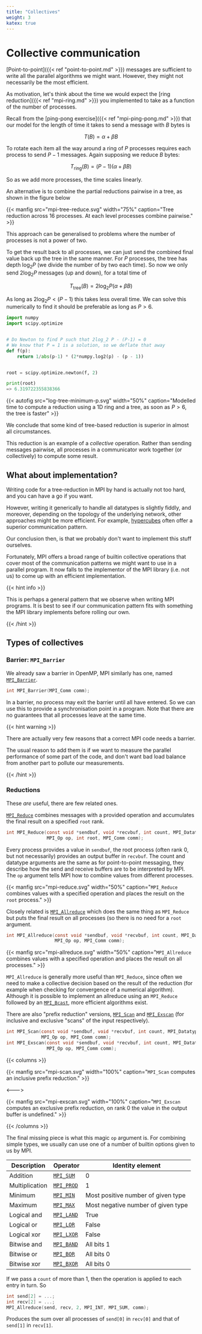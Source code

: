 ```yaml
---
title: "Collectives"
weight: 3
katex: true
---
```


# Collective communication

[Point-to-point]({{< ref "point-to-point.md" >}}) messages are
sufficient to write all the parallel algorithms we might want.
However, they might not necessarily be the most efficient.

As motivation, let's think about the time we would expect the [ring
reduction]({{< ref "mpi-ring.md" >}}) you implemented to take as a
function of the number of processes.

Recall from the [ping-pong exercise]({{< ref "mpi-ping-pong.md" >}})
that our model for the length of time it takes to send a message with
$B$ bytes is

$$
T(B) = \alpha + \beta B
$$

To rotate each item all the way around a ring of $P$ processes
requires each process to send $P-1$ messages. Again supposing we
reduce $B$ bytes:

$$
T_\text{ring}(B) = (P-1)(\alpha + \beta B)
$$

So as we add more processes, the time scales linearly.

An alternative is to combine the partial reductions pairwise in a
tree, as shown in the figure below

{{< manfig
    src="mpi-tree-reduce.svg"
    width="75%"
    caption="Tree reduction across 16 processes. At each level processes combine pairwise." >}}

This approach can be generalised to problems where the number of
processes is not a power of two.

To get the result back to all processes, we can just send the combined
final value back up the tree in the same manner. For $P$ processes,
the tree has depth $\log_2 P$ (we divide the number of by two each
time). So now we only send $2 \log_2 P$ messages (up and down), for a
total time of

$$
T_{\text{tree}}(B) = 2\log_2 P (\alpha + \beta B)
$$

As long as $2\log_2 P < (P-1)$ this takes less overall time. We can
solve this numerically to find it should be preferable as long as $P >
6$.

```python
import numpy
import scipy.optimize


# Do Newton to find P such that 2log_2 P - (P-1) = 0
# We know that P = 1 is a solution, so we deflate that away
def f(p):
    return 1/abs(p-1) * (2*numpy.log2(p) - (p - 1))


root = scipy.optimize.newton(f, 2)

print(root)
=> 6.319722355838366
```

{{< autofig
    src="log-tree-minimum-p.svg"
    width="50%"
    caption="Modelled time to compute a reduction using a 1D ring and a tree, as soon as $P > 6$, the tree is faster"  >}}
    

We conclude that some kind of tree-based reduction is superior in
almost all circumstances.

This reduction is an example of a _collective_ operation. Rather than
sending messages pairwise, all processes in a communicator
work together (or collectively) to compute some result.

## What about implementation?

Writing code for a tree-reduction in MPI by hand is actually not too
hard, and you can have a go if you want.

However, writing it generically to handle all datatypes is slightly
fiddly, and moreover, depending on the topology of the underlying
network, other approaches might be more efficient. For example,
[hypercubes](https://en.wikipedia.org/wiki/Hypercube_(communication_pattern))
often offer a superior communication pattern. 

Our conclusion then, is that we probably don't want to implement this
stuff ourselves.

Fortunately, MPI offers a broad range of builtin collective
operations that cover most of the communication patterns we might want
to use in a parallel program. It now falls to the implementor of the
MPI library (i.e. not us) to come up with an efficient implementation. 

{{< hint info >}}

This is perhaps a general pattern that we observe when writing MPI
programs. It is best to see if our communication pattern fits with
something the MPI library implements before rolling our own.

{{< /hint >}}

## Types of collectives

### Barrier: `MPI_Barrier`

We already saw a barrier in OpenMP, MPI similarly has one, named
[`MPI_Barrier`](https://rookiehpc.com/mpi/docs/mpi_barrier.php). 

```c
int MPI_Barrier(MPI_Comm comm);
```

In a barrier, no process may exit the barrier until all have entered.
So we can use this to provide a synchronisation point in a program.
Note that there are no guarantees that all processes leave at the same
time.

{{< hint warning >}}

There are actually very few reasons that a correct MPI code needs a
barrier.

The usual reason to add them is if we want to measure the parallel
performance of some part of the code, and don't want bad load balance
from another part to pollute our measurements.

{{< /hint >}}

### Reductions

These _are_ useful, there are few related ones.

[`MPI_Reduce`](https://rookiehpc.com/mpi/docs/mpi_reduce.php) combines
messages with a provided operation and accumulates the final result on
a specified `root` rank.

```c
int MPI_Reduce(const void *sendbuf, void *recvbuf, int count, MPI_Datatype datatype,
               MPI_Op op, int root, MPI_Comm comm);
```

Every process provides a value in `sendbuf`, the root process (often
rank 0, but not necessarily) provides an output buffer in `recvbuf`.
The count and datatype arguments are the same as for point-to-point
messaging, they describe how the send and receive buffers are to be
interpreted by MPI. The `op` argument tells MPI how to combine values
from different processes.

{{< manfig
    src="mpi-reduce.svg"
    width="50%"
    caption="`MPI_Reduce` combines values with a specified operation and places the result on the `root` process." >}}

Closely related is
[`MPI_Allreduce`](https://rookiehpc.com/mpi/docs/mpi_allreduce.php)
which does the same thing as `MPI_Reduce` but puts the final result on
all processes (so there is no need for a `root` argument.

```c
int MPI_Allreduce(const void *sendbuf, void *recvbuf, int count, MPI_Datatype datatype,
                  MPI_Op op, MPI_Comm comm);
```

{{< manfig
    src="mpi-allreduce.svg"
    width="50%"
    caption="`MPI_Allreduce` combines values with a specified operation and places the result on all processes." >}}
    
`MPI_Allreduce` is generally more useful than `MPI_Reduce`, since
often we need to make a collective decision based on the result of the
reduction (for example when checking for convergence of a numerical
algorithm). Although it is possible to implement an allreduce using an
`MPI_Reduce` followed by an
[`MPI_Bcast`](https://rookiehpc.com/mpi/docs/mpi_bcast.php), more
efficient algorithms exist.

There are also "prefix reduction" versions,
[`MPI_Scan`](https://rookiehpc.com/mpi/docs/mpi_scan.php) and
[`MPI_Exscan`](https://rookiehpc.com/mpi/docs/mpi_exscan.php) (for
inclusive and exclusive "scans" of the input respectively).

```c
int MPI_Scan(const void *sendbuf, void *recvbuf, int count, MPI_Datatype datatype,
             MPI_Op op, MPI_Comm comm);
int MPI_Exscan(const void *sendbuf, void *recvbuf, int count, MPI_Datatype datatype,
               MPI_Op op, MPI_Comm comm);
```

{{< columns >}}

{{< manfig
    src="mpi-scan.svg"
    width="100%"
    caption="`MPI_Scan` computes an inclusive prefix reduction." >}}

<--->

{{< manfig
    src="mpi-exscan.svg"
    width="100%"
    caption="`MPI_Exscan` computes an exclusive prefix reduction, on rank 0 the value in the output buffer is undefined." >}}

{{< /columns >}}

The final missing piece is what this magic `op` argument is. For
combining simple types, we usually can use one of a number of builtin
options given to us by MPI.

| Description    | Operator                                                  | Identity element                   |
|----------------|-----------------------------------------------------------|------------------------------------|
| Addition       | [`MPI_SUM`](https://rookiehpc.com/mpi/docs/mpi_sum.php)   | 0                                  |
| Multiplication | [`MPI_PROD`](https://rookiehpc.com/mpi/docs/mpi_prod.php) | 1                                  |
| Minimum        | [`MPI_MIN`](https://rookiehpc.com/mpi/docs/mpi_min.php)   | Most positive number of given type |
| Maximum        | [`MPI_MAX`](https://rookiehpc.com/mpi/docs/mpi_max.php)   | Most negative number of given type |
| Logical and    | [`MPI_LAND`](https://rookiehpc.com/mpi/docs/mpi_land.php) | True                               |
| Logical or     | [`MPI_LOR`](https://rookiehpc.com/mpi/docs/mpi_lor.php)   | False                              |
| Logical xor    | [`MPI_LXOR`](https://rookiehpc.com/mpi/docs/mpi_lxor.php) | False                              |
| Bitwise and    | [`MPI_BAND`](https://rookiehpc.com/mpi/docs/mpi_band.php) | All bits 1                         |
| Bitwise or     | [`MPI_BOR`](https://rookiehpc.com/mpi/docs/mpi_bor.php)   | All bits 0                         |
| Bitwise xor    | [`MPI_BXOR`](https://rookiehpc.com/mpi/docs/mpi_bxor.php) | All bits 0                         |


If we pass a `count` of more than 1, then the operation is applied to
each entry in turn. So

```c
int send[2] = ...;
int recv[2] = ...;
MPI_Allreduce(send, recv, 2, MPI_INT, MPI_SUM, comm);
```

Produces the sum over all processes of `send[0]` in `recv[0]` and that
of `send[1]` in `recv[1]`.
